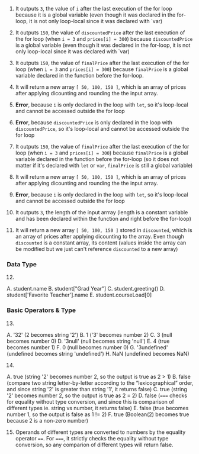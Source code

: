 1. It outputs `3`, the value of `i` after the last execution of the for loop because it is a global variable (even though it was declared in the for-loop, it is not only loop-local since it was declared with `var)

2. It outputs `150`, the value of `discountedPrice` after the last execution of the for loop (when `i = 3` and `prices[i] = 300`) because `discountedPrice` is a global variable (even though it was declared in the for-loop, it is not only loop-local since it was declared with `var)

3. It outputs `150`, the value of `finalPrice` after the last execution of the for loop (when `i = 3` and `prices[i] = 300`) because `finalPrice` is a global variable declared in the function before the for-loop.

4. It will return a new array `[ 50, 100, 150 ]`, which is an array of prices after applying dicounting and rounding the the input array.

5. **Error**, because `i` is only declared in the loop with `let`, so it's loop-local and cannot be accessed outside the for loop

6. **Error**, because `discountedPrice` is only declared in the loop with `discountedPrice`, so it's loop-local and cannot be accessed outside the for loop

7. It outputs `150`, the value of `finalPrice` after the last execution of the for loop (when `i = 3` and `prices[i] = 300`) because `finalPrice` is a global variable declared in the function before the for-loop (so it does not matter if it's declared with `let` or `var`, `finalPrice` is still a global variable)

8.  It will return a new array `[ 50, 100, 150 ]`, which is an array of prices after applying dicounting and rounding the the input array.

9.  **Error**, because `i` is only declared in the loop with `let`, so it's loop-local and cannot be accessed outside the for loop

10.  It outputs `3`, the length of the input arrray (length is a constant variable and has been declared within the function and right before the for-loop)

11.  It will return a new array `[ 50, 100, 150 ]` stored in `discounted`, which is an array of prices after applying dicounting to the array. Even though `discounted` is a constant array, its content (values inside the array can be modified but we just can't reference `discounted` to a new array)

### Data Type
12. 
  A. student.name
  B. student["Grad Year"]
  C. student.greeting()
  D. student['Favorite Teacher'].name
  E. student.courseLoad[0]
  
### Basic Operators & Type  
13.
  A. '32' (2 becomes string '2') 
  B. 1 ('3' becomes number 2) 
  C. 3 (null becomes number 0)
  D. '3null' (null becomes string 'null')
  E. 4 (true becomes number 1)
  F. 0 (null becomes number 0)
  G. '3undefined' (undefined becomes string 'undefined')
  H. NaN (undefined becomes NaN)

14. 
  A. true (string '2' becomes number 2, so the output is true as 2 > 1)
  B. false (compare two string letter-by-letter according to the “lexicographical” order, and since string '2' is greater than string '1', it returns false)
  C. true (string '2' becomes number 2, so the output is true as 2 = 2)
  D. false (`===` checks for equality without type conversion, and since this is comparison of different types ie. string vs number, it returns false)
  E. false (true becomes number 1, so the output is false as 1 != 2)
  F. true (Boolean(2) becomes true because 2 is a non-zero number)

15. Operands of different types are converted to numbers by the equality operator `==`. For `===`, it strictly checks the equality without type conversion, so any comparion of different types will return false.






